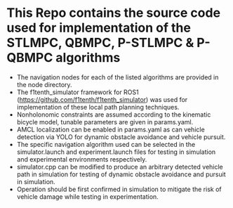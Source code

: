 # This Repo contains the source code used for implementation of the STLMPC, QBMPC, P-STLMPC & P-QBMPC algorithms
<!-- Add respective publications -->

* The navigation nodes for each of the listed algorithms are provided in the node directory.
* The f1tenth_simulator framework for ROS1 (https://github.com/f1tenth/f1tenth_simulator) was used for implementation of these local path planning techniques.
* Nonholonomic constraints are assumed according to the kinematic bicycle model, tunable parameters are given in params.yaml.
* AMCL localization can be enabled in params.yaml as can vehicle detection via YOLO for dynamic obstacle avoidance and vehicle pursuit.
* The specific navigation algorithm used can be selected in the simulator.launch and experiment.launch files for testing in simulation and experimental environments respectively.
* simulator.cpp can be modified to produce an arbitrary detected vehicle path in simulation for testing of dynamic obstacle avoidance and pursuit in simulation.
* Operation should be first confirmed in simulation to mitigate the risk of vehicle damage while testing in experimentation.


<!-- Include the YOLO CNN if possible -->
<!-- Include video of operation? Both simulation and experimental? -->
